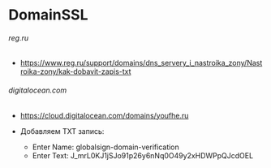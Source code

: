 # DomainSSL

###### reg.ru

* <https://www.reg.ru/support/domains/dns_servery_i_nastroika_zony/Nastroika-zony/kak-dobavit-zapis-txt>

###### digitalocean.com

* <https://cloud.digitalocean.com/domains/youfhe.ru>

* Добавляем TXT запись: 
  * Enter Name: globalsign-domain-verification
  * Enter Text: J_mrL0KJ1jSJo91p26y6nNq0O49y2xHDWPpQJcdOEL